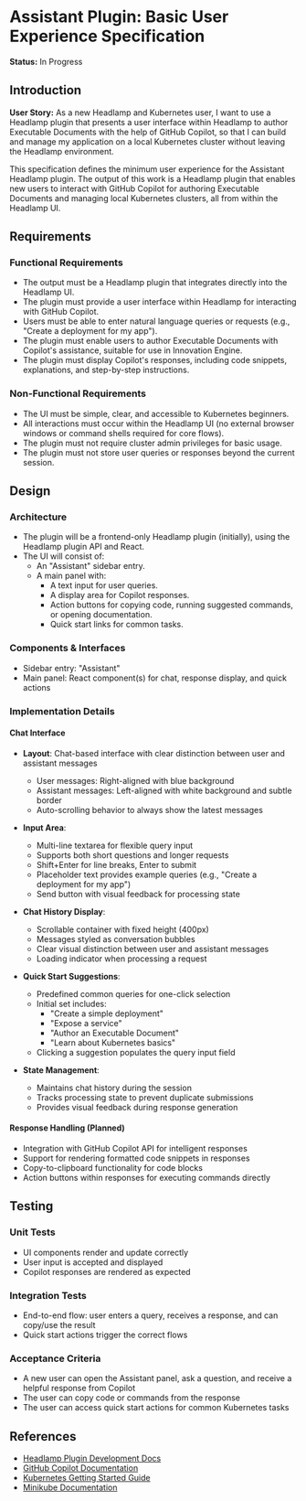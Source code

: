 # Assistant Plugin: Basic User Experience Specification

**Status:** In Progress

## Introduction

**User Story:**
As a new Headlamp and Kubernetes user, I want to use a Headlamp plugin that presents a user interface within Headlamp to author Executable Documents with the help of GitHub Copilot, so that I can build and manage my application on a local Kubernetes cluster without leaving the Headlamp environment.

This specification defines the minimum user experience for the Assistant Headlamp plugin. The output of this work is a Headlamp plugin that enables new users to interact with GitHub Copilot for authoring Executable Documents and managing local Kubernetes clusters, all from within the Headlamp UI.

## Requirements

### Functional Requirements
- The output must be a Headlamp plugin that integrates directly into the Headlamp UI.
- The plugin must provide a user interface within Headlamp for interacting with GitHub Copilot.
- Users must be able to enter natural language queries or requests (e.g., "Create a deployment for my app").
- The plugin must enable users to author Executable Documents with Copilot's assistance, suitable for use in Innovation Engine.
- The plugin must display Copilot's responses, including code snippets, explanations, and step-by-step instructions.

### Non-Functional Requirements
- The UI must be simple, clear, and accessible to Kubernetes beginners.
- All interactions must occur within the Headlamp UI (no external browser windows or command shells required for core flows).
- The plugin must not require cluster admin privileges for basic usage.
- The plugin must not store user queries or responses beyond the current session.

## Design

### Architecture
- The plugin will be a frontend-only Headlamp plugin (initially), using the Headlamp plugin API and React.
- The UI will consist of:
  - An "Assistant" sidebar entry.
  - A main panel with:
    - A text input for user queries.
    - A display area for Copilot responses.
    - Action buttons for copying code, running suggested commands, or opening documentation.
    - Quick start links for common tasks.

### Components & Interfaces
- Sidebar entry: "Assistant"
- Main panel: React component(s) for chat, response display, and quick actions

### Implementation Details

#### Chat Interface
- **Layout**: Chat-based interface with clear distinction between user and assistant messages
  - User messages: Right-aligned with blue background
  - Assistant messages: Left-aligned with white background and subtle border
  - Auto-scrolling behavior to always show the latest messages

- **Input Area**:
  - Multi-line textarea for flexible query input
  - Supports both short questions and longer requests
  - Shift+Enter for line breaks, Enter to submit
  - Placeholder text provides example queries (e.g., "Create a deployment for my app")
  - Send button with visual feedback for processing state

- **Chat History Display**:
  - Scrollable container with fixed height (400px)
  - Messages styled as conversation bubbles
  - Clear visual distinction between user and assistant messages
  - Loading indicator when processing a request

- **Quick Start Suggestions**:
  - Predefined common queries for one-click selection
  - Initial set includes: 
    - "Create a simple deployment"
    - "Expose a service"
    - "Author an Executable Document"
    - "Learn about Kubernetes basics"
  - Clicking a suggestion populates the query input field

- **State Management**:
  - Maintains chat history during the session
  - Tracks processing state to prevent duplicate submissions
  - Provides visual feedback during response generation

#### Response Handling (Planned)
- Integration with GitHub Copilot API for intelligent responses
- Support for rendering formatted code snippets in responses
- Copy-to-clipboard functionality for code blocks
- Action buttons within responses for executing commands directly

## Testing

### Unit Tests
- UI components render and update correctly
- User input is accepted and displayed
- Copilot responses are rendered as expected

### Integration Tests
- End-to-end flow: user enters a query, receives a response, and can copy/use the result
- Quick start actions trigger the correct flows

### Acceptance Criteria
- A new user can open the Assistant panel, ask a question, and receive a helpful response from Copilot
- The user can copy code or commands from the response
- The user can access quick start actions for common Kubernetes tasks

## References
- [Headlamp Plugin Development Docs](https://headlamp.dev/docs/latest/development/plugins/building)
- [GitHub Copilot Documentation](https://docs.github.com/en/copilot)
- [Kubernetes Getting Started Guide](https://kubernetes.io/docs/tutorials/)
- [Minikube Documentation](https://minikube.sigs.k8s.io/docs/)
